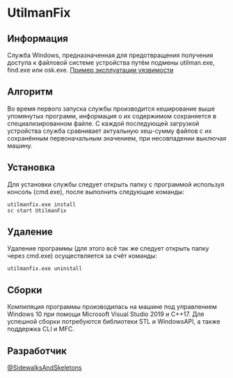 # UtilmanFix
## Информация
Служба Windows, предназначенная для предотвращения получения доступа к файловой системе устройства путём подмены utilman.exe, find.exe или osk.exe.
[Пример эксплуатации уязвимости](https://www.technibble.com/bypass-windows-logons-utilman/)

## Алгоритм
Во время первого запуска службы производится кеширование выше упомянутых программ, информация о их содержимом сохраняется в специализированном файле.
С каждой последующей загрузкой устройства служба сравнивает актуальную хеш-сумму файлов с их сохранённым первоначальным значением, при несовпадении выключая машину.

## Установка
Для установки службы следует открыть папку с программой используя консоль (cmd.exe), после выполнить следующие команды:
```
utilmanfix.exe install
sc start UtilmanFix
```

## Удаление
Удаление программы (для этого всё так же следует открыть папку через cmd.exe) осуществляется за счёт команды:
```
utilmanfix.exe uninstall
```

## Сборки
Компиляция программы производилась на машине под управлением Windows 10 при помощи Microsoft Visual Studio 2019 и С++17. Для успешной сборки потребуются
библиотеки STL и WindowsAPI, а также поддержка CLI и MFC.

## Разработчик
[@SidewalksAndSkeletons](https://www.github.com/sidewalksandskeletons)